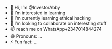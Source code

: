 - 👋 Hi, I’m @InvestorAbby
- 👀 I’m interested in learning 
- 🌱 I’m currently learning ethical hacking
- 💞️ I’m looking to collaborate on interesting stuff 
- 📫  reach me on WhatsApp+2347014844274
- 😄 Pronouns: ...
- ⚡ Fun fact: ...

<!---
InvestorAbby/InvestorAbby is a ✨ special ✨ repository because its `README.md` (this file) appears on your GitHub profile.
You can click the Preview link to take a look at your changes.
--->
